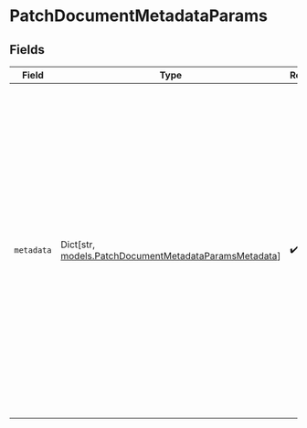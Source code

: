# PatchDocumentMetadataParams


## Fields

| Field                                                                                                                                                                                                                                                                                                                                                                                                                                                                                                                                                                     | Type                                                                                                                                                                                                                                                                                                                                                                                                                                                                                                                                                                      | Required                                                                                                                                                                                                                                                                                                                                                                                                                                                                                                                                                                  | Description                                                                                                                                                                                                                                                                                                                                                                                                                                                                                                                                                               | Example                                                                                                                                                                                                                                                                                                                                                                                                                                                                                                                                                                   |
| ------------------------------------------------------------------------------------------------------------------------------------------------------------------------------------------------------------------------------------------------------------------------------------------------------------------------------------------------------------------------------------------------------------------------------------------------------------------------------------------------------------------------------------------------------------------------- | ------------------------------------------------------------------------------------------------------------------------------------------------------------------------------------------------------------------------------------------------------------------------------------------------------------------------------------------------------------------------------------------------------------------------------------------------------------------------------------------------------------------------------------------------------------------------- | ------------------------------------------------------------------------------------------------------------------------------------------------------------------------------------------------------------------------------------------------------------------------------------------------------------------------------------------------------------------------------------------------------------------------------------------------------------------------------------------------------------------------------------------------------------------------- | ------------------------------------------------------------------------------------------------------------------------------------------------------------------------------------------------------------------------------------------------------------------------------------------------------------------------------------------------------------------------------------------------------------------------------------------------------------------------------------------------------------------------------------------------------------------------- | ------------------------------------------------------------------------------------------------------------------------------------------------------------------------------------------------------------------------------------------------------------------------------------------------------------------------------------------------------------------------------------------------------------------------------------------------------------------------------------------------------------------------------------------------------------------------- |
| `metadata`                                                                                                                                                                                                                                                                                                                                                                                                                                                                                                                                                                | Dict[str, [models.PatchDocumentMetadataParamsMetadata](../models/patchdocumentmetadataparamsmetadata.md)]                                                                                                                                                                                                                                                                                                                                                                                                                                                                 | :heavy_check_mark:                                                                                                                                                                                                                                                                                                                                                                                                                                                                                                                                                        | The metadata to update on the document. Performs a partial update of the document's metadata. Keys must be strings. Values may be strings, numbers, booleans, or lists of strings. Numbers may be integers or floating point and will be converted to 64 bit floating point. Keys set to `null` are deleted. 1000 total values are allowed, inclusive of existing metadata. Each item in an array counts towards the total. The following keys are reserved for internal use: `document_id`, `document_type`, `document_source`, `document_name`, `document_uploaded_at`. | {<br/>"classified": "null (setting null deletes key from metadata)",<br/>"editors": [<br/>"Alice",<br/>"Bob"<br/>],<br/>"title": "declassified report",<br/>"updated_at": 1714491736216<br/>}                                                                                                                                                                                                                                                                                                                                                                             |